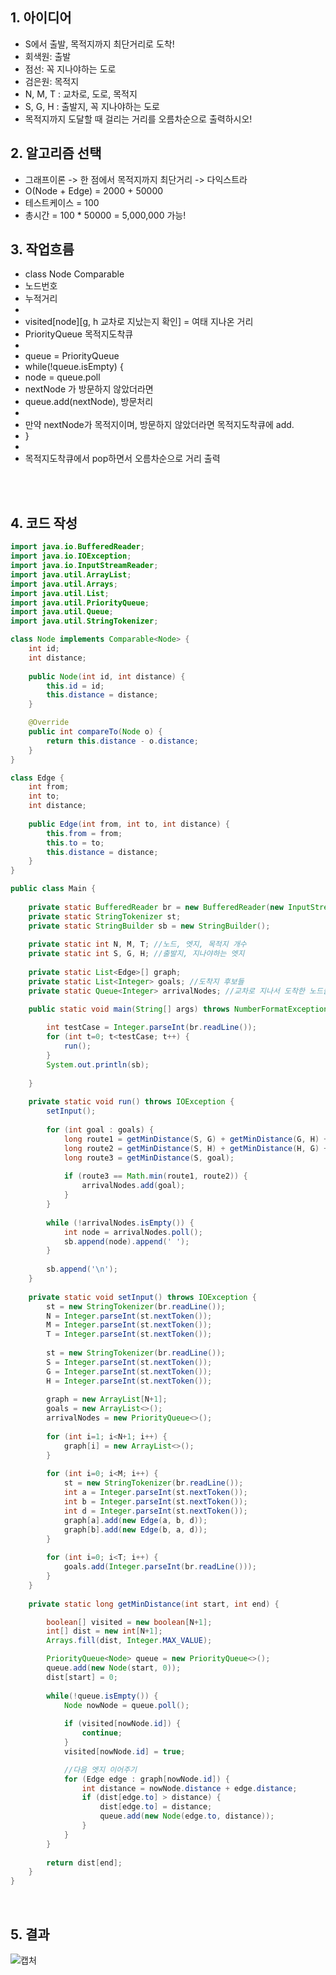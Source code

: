 ## 1. 아이디어
 * S에서 출발, 목적지까지 최단거리로 도착!
 * 회색원: 출발
 * 점선: 꼭 지나야하는 도로
 * 검은원: 목적지
 * N, M, T : 교차로, 도로, 목적지
 * S, G, H : 출발지, 꼭 지나야하는 도로
 * 목적지까지 도달할 때 걸리는 거리를 오름차순으로 출력하시오!

## 2. 알고리즘 선택
 * 그래프이론 -> 한 점에서 목적지까지 최단거리 -> 다익스트라
 * O(Node + Edge) = 2000 + 50000
 * 테스트케이스 = 100
 * 총시간 = 100 * 50000 = 5,000,000 가능!

## 3. 작업흐름
 * class Node Comparable
 * 노드번호
 * 누적거리
 * 
 * visited[node][g, h 교차로 지났는지 확인] = 여태 지나온 거리
 * PriorityQueue 목적지도착큐
 * 
 * queue = PriorityQueue
 * while(!queue.isEmpty) {
 * 	node = queue.poll
 * 	nextNode 가 방문하지 않았더라면
 * 	queue.add(nextNode), 방문처리
 * 
 * 	만약 nextNode가 목적지이며, 방문하지 않았더라면 목적지도착큐에 add.
 * }
 * 
 * 목적지도착큐에서 pop하면서 오름차순으로 거리 출력

</br></br>
## 4. 코드 작성

```java
import java.io.BufferedReader;
import java.io.IOException;
import java.io.InputStreamReader;
import java.util.ArrayList;
import java.util.Arrays;
import java.util.List;
import java.util.PriorityQueue;
import java.util.Queue;
import java.util.StringTokenizer;

class Node implements Comparable<Node> {
	int id;
	int distance;
	
	public Node(int id, int distance) {
		this.id = id;
		this.distance = distance;
	}

	@Override
	public int compareTo(Node o) {
		return this.distance - o.distance;
	}
}

class Edge {
	int from;
	int to;
	int distance;
	
	public Edge(int from, int to, int distance) {
		this.from = from;
		this.to = to;
		this.distance = distance;
	}
}

public class Main {
	
	private static BufferedReader br = new BufferedReader(new InputStreamReader(System.in));
	private static StringTokenizer st;
	private static StringBuilder sb = new StringBuilder();
	
	private static int N, M, T; //노드, 엣지, 목적지 개수
	private static int S, G, H; //출발지, 지나야하는 엣지
	
	private static List<Edge>[] graph;
	private static List<Integer> goals; //도착지 후보들
	private static Queue<Integer> arrivalNodes; //교차로 지나서 도착한 노드들

	public static void main(String[] args) throws NumberFormatException, IOException {
		
		int testCase = Integer.parseInt(br.readLine());
		for (int t=0; t<testCase; t++) {
			run();
		}
		System.out.println(sb);
		
	}
	
	private static void run() throws IOException {
		setInput();
		
		for (int goal : goals) {
			long route1 = getMinDistance(S, G) + getMinDistance(G, H) + getMinDistance(H, goal);
			long route2 = getMinDistance(S, H) + getMinDistance(H, G) + getMinDistance(G, goal);
			long route3 = getMinDistance(S, goal);
			
			if (route3 == Math.min(route1, route2)) {
				arrivalNodes.add(goal);
			}
		}
		
		while (!arrivalNodes.isEmpty()) {
			int node = arrivalNodes.poll();
			sb.append(node).append(' ');
		}
		
		sb.append('\n');
	}
	
	private static void setInput() throws IOException {
		st = new StringTokenizer(br.readLine());
		N = Integer.parseInt(st.nextToken());
		M = Integer.parseInt(st.nextToken());
		T = Integer.parseInt(st.nextToken());
		
		st = new StringTokenizer(br.readLine());
		S = Integer.parseInt(st.nextToken());
		G = Integer.parseInt(st.nextToken());
		H = Integer.parseInt(st.nextToken());
		
		graph = new ArrayList[N+1];
		goals = new ArrayList<>();
		arrivalNodes = new PriorityQueue<>();
		
		for (int i=1; i<N+1; i++) {
			graph[i] = new ArrayList<>();
		}
		
		for (int i=0; i<M; i++) {
			st = new StringTokenizer(br.readLine());
			int a = Integer.parseInt(st.nextToken());
			int b = Integer.parseInt(st.nextToken());
			int d = Integer.parseInt(st.nextToken());
			graph[a].add(new Edge(a, b, d));
			graph[b].add(new Edge(b, a, d));
		}
		
		for (int i=0; i<T; i++) {
			goals.add(Integer.parseInt(br.readLine()));
		}
	}
	
	private static long getMinDistance(int start, int end) {

		boolean[] visited = new boolean[N+1];
		int[] dist = new int[N+1];
		Arrays.fill(dist, Integer.MAX_VALUE);

		PriorityQueue<Node> queue = new PriorityQueue<>();
		queue.add(new Node(start, 0));
		dist[start] = 0;
		
		while(!queue.isEmpty()) {
			Node nowNode = queue.poll();
			
			if (visited[nowNode.id]) {
				continue;
			}
			visited[nowNode.id] = true;

			//다음 엣지 이어주기
			for (Edge edge : graph[nowNode.id]) {
				int distance = nowNode.distance + edge.distance;
				if (dist[edge.to] > distance) {
					dist[edge.to] = distance;
					queue.add(new Node(edge.to, distance));
				}
			}
		}
		
		return dist[end];
	}
}

```

<br>

## 5. 결과
![캡처](https://github.com/SSAFY-11th-Seoul15/algo-study/assets/55419868/602d3be7-1bf7-4b39-8256-1d5d8516d492)

